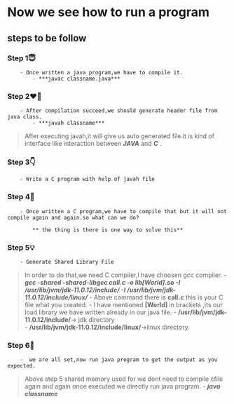 # Now we see how to run a program 
## steps to be follow
### Step 1:innocent:
        - Once written a java program,we have to compile it.
            - ***javac classname.java***

### Step 2:heart_on_fire:
        - After compilation succeed,we should generate header file from java class.
            - ***javah classname***
        
 > After executing javah,it will give us auto generated file.it is kind of interface like interaction between ***JAVA*** and ***C*** .

### Step 3:point_down:
        - Write a C program with help of javah file

### Step 4:thinking:
        - Once written a C program,we have to compile that but it will not compile again and again.so what can we do?
        
            ** the thing is there is one way to solve this**
### Step 5:bulb:
        - Generate Shared Library File
 >  In order to do that,we need C compiler,I have choosen gcc compiler.
        - ***gcc -shared -shared-libgcc **call.c** -o lib[World].so -I /usr/lib/jvm/jdk-11.0.12/include/ -I /usr/lib/jvm/jdk-11.0.12/include/linux/***
        - Above command there is **call.c** this is your C file what you created.
        - I have mentioned **[World]** in brackets ,its our load library we have written already in our java file. 
        - **/usr/lib/jvm/jdk-11.0.12/include/**-> jdk directory  
        - **/usr/lib/jvm/jdk-11.0.12/include/linux/**->linux directory.

### Step 6:beer:
        -  we are all set,now run java program to get the output as you expected.

>Above step 5 shared memory used for we dont need to compile cfile again and again once executed we directly run java program.
        - ***java classname***   
